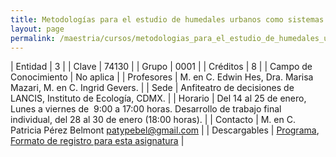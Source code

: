 ```yaml
---
title: Metodologías para el estudio de humedales urbanos como sistemas socio-ecológicos
layout: page
permalink: /maestria/cursos/metodologias_para_el_estudio_de_humedales_urbanos_como_sistemas_socio-ecologicos/
---
```




| Entidad | 3 |
| Clave | 74130 |
| Grupo | 0001 |
| Créditos | 8 |
| Campo de Conocimiento | No aplica |
| Profesores | M. en C. Edwin Hes, Dra. Marisa Mazari, M. en C. Ingrid Gevers. |
| Sede | Anfiteatro de decisiones de LANCIS, Instituto de Ecología, CDMX. |
| Horario | Del 14 al 25 de enero, Lunes a viernes de&nbsp; 9:00 a 17:00 horas. Desarrollo de trabajo final individual, del 28 al 30 de enero (18:00 horas). |
| Contacto |  M. en C. Patricia Pérez Belmont <patypebel@gmail.com> |
| Descargables | [Programa](/assets/docs/cursos/curso_humedales_urbanos_final_14dic2018.pdf), [Formato de registro para esta asignatura](/assets/docs/cursos/formato_registro_curso_humedales_sse__enero2019.docx) |

